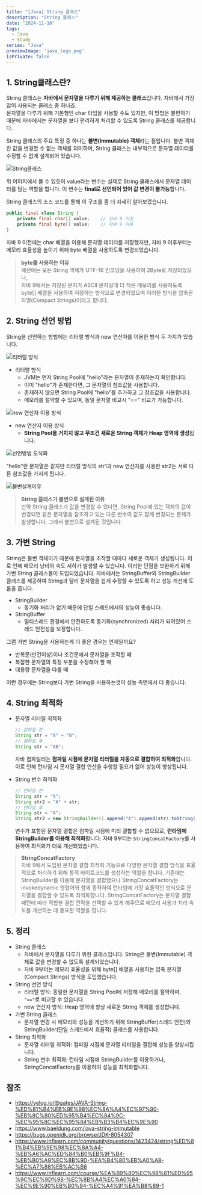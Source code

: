 ```yaml
---
title: "[Java] String 클래스"
description: "String 클래스"
date: "2024-11-10"
tags:
  - Java
  - Study
series: "Java"
previewImage: 'java_logo.png'
isPrivate: false
---
```


## 1. String클래스란?

String 클래스는 **자바에서 문자열을 다루기 위해 제공하는 클래스**입니다. 자바에서 가장 많이 사용되는 클래스 중 하나죠.   
문자열을 다루기 위해 기본형인 char 타입을 사용할 수도 있지만, 이 방법은 불편하기 때문에 자바에서는 문자열을 보다 편리하게 처리할 수 있도록 String 클래스를 제공합니다.

String 클래스의 주요 특징 중 하나는 **불변(Immutable) 객체**라는 점입니다. 불변 객체란 값을 변경할 수 없는 객체를 의미하며, String 클래스는 내부적으로 문자열 데이터를 수정할 수 없게 설계되어 있습니다.

![String클래스](/img1.png)

위 이미지에서 볼 수 있듯이 value라는 변수는 실제로 String 클래스에서 문자열 데이터를 담는 역할을 합니다. 이 변수는 **final로 선언되어 있어 값 변경이 불가능**합니다.

String 클래스의 소스 코드를 통해 이 구조를 좀 더 자세히 알아보겠습니다.

```java
public final class String {
    private final char[] value;    // 자바 9 이전
    private final byte[] value;    // 자바 9 이후
}
```
자바 9 이전에는 char 배열을 이용해 문자열 데이터를 저장했지만, 자바 9 이후부터는 메모리 효율성을 높이기 위해 byte 배열을 사용하도록 변경되었습니다.

> **byte를 사용하는 이유**   
> 예전에는 모든 String 객체가 UTF-16 인코딩을 사용하여 2Byte로 저장되었으나,   
> 자바 9에서는 저장된 문자가 ASCII 문자일때 더 적은 메모리를 사용하도록 byte[] 배열을 사용하여 저장하는 방식으로 변경되었으며
> 이러한 방식을 압축문자열(Compact Strings)이라고 합니다.

## 2. String 선언 방법

String을 선언하는 방법에는 리터럴 방식과 new 연산자를 이용한 방식 두 가지가 있습니다.

![리터럴 방식](/img2.png)
+ 리터럴 방식
    + JVM는 먼저 String Pool에 "hello"라는 문자열이 존재하는지 확인합니다.
    + 이미 "hello"가 존재한다면, 그 문자열의 참조값을 사용합니다.
    + 존재하지 않으면 String Pool에 "hello"를 추가하고 그 참조값을 사용합니다.
    + 메모리를 절약할 수 있으며, 동일 문자열 비교시 "==" 비교가 가능합니다.

![new 연산자 이용 방식](/img3.png)
+ new 연산자 이용 방식
    + **String Pool을 거치지 않고 무조건 새로운 String 객체가 Heap 영역에 생성**됩니다.

![선언방법 도식화](/img4.png)

"hello"란 문자열은 같지만 리터럴 방식의 str1과 new 연산자를 사용한 str2는 서로 다른 참조값을 가지게 됩니다.

![불변설계이유](/img5.png)

> **String 클래스가 불변으로 설계된 이유**   
> 만약 String 클래스가 값을 변경할 수 있다면, String Pool에 있는 객체의 값이 변경되면 같은 문자열을 참조하고 있는 다른 변수의 값도 함께 변경되는 문제가 발생합니다.
> 그래서 불변으로 설계된 것입니다.

## 3. 가변 String

String은 불변 객체이기 때문에 문자열을 조작할 때마다 새로운 객체가 생성됩니다. 이로 인해 메모리 낭비와 속도 저하가 발생할 수 있습니다. 이러한 단점을 보완하기 위해 가변 String 클래스들이 도입되었습니다. 자바에서는 StringBuffer와 StringBuilder 클래스를 제공하여 String과 달리 문자열을 쉽게 수정할 수 있도록 하고 성능 개선에 도움을 줍니다.

+ StringBuilder
    + 동기화 처리가 없기 때문에 단일 스레드에서의 성능이 좋습니다.
+ StringBuffer
    + 멀티스레드 환경에서 안전하도록 동기화(synchronized) 처리가 되어있어 스레드 안전성을 보장합니다.

그럼 가변 String을 사용하는게 더 좋은 경우는 언제일까요?

+ 반복문(만건이상)이나 조건문에서 문자열을 조작할 때
+ 복잡한 문자열의 특정 부분을 수정해야 할 때
+ 대용량 문자열을 다룰 때


이런 경우에는 String보다 가변 String을 사용하는것이 성능 측면에서 더 좋습니다.

## 4. String 최적화

+ 문자열 리터럴 최적화
    ```java
    // 컴파일 전
    String str = "A" + "B";
    // 컴파일 후
    String str = "AB";
    ```
    자바 컴파일러는 **컴파일 시점에 문자열 리터럴을 자동으로 결합하여 최적화**합니다. 이로 인해 런타임 시 문자열 결합 연산을 수행할 필요가 없어 성능이 향상됩니다.

+ String 변수 최적화
    ```java
    // 런타임 전
    String str = "A";
    String str2 = "A" + str;
    // 런타임 후
    String str = "A";
    String str2 = new StringBuilder().append("A").append(str).toString();
    ```
    변수가 포함된 문자열 결합은 컴파일 시점에 미리 결합할 수 없으므로, **런타임에 StringBuilder를 이용해 최적화**합니다. 자바 9부터는 `StringConcatFactory`를 사용하여 최적화가 더욱 개선되었습니다.

> **StringConcatFactory**   
> 자바 9에서 도입된 문자열 결합 최적화 기능으로 다양한 문자열 결합 방식을 효율적으로 처리하기 위해 동적 바이트코드를 생성하는 역할을 합니다. 
> 기존에는 StringBuilder를 이용해 문자열을 결합했으나 StringConcatFactory는 invokedynamic 명령어와 함께 동작하여 런타임에 가장 효율적인 방식으로 문자열을 결합할 수 있도록 최적화합니다. StringConcatFactory는 문자열 결합 패턴에 따라 적합한 결합 전략을 선택할 수 있게 해주므로 메모리 사용과 처리 속도를 개선하는 데 중요한 역할을 합니다.

## 5. 정리
+ String 클래스
    + 자바에서 문자열을 다루기 위한 클래스입니다. String은 불변(Immutable) 객체로 값을 변경할 수 없도록 설계되었습니다. 
    + 자바 9부터는 메모리 효율성을 위해 byte[] 배열을 사용하는 압축 문자열(Compact Strings) 방식을 도입했습니다.
+ String 선언 방식
    + 리터럴 방식: 동일한 문자열을 String Pool에 저장해 메모리를 절약하며, `"=="`로 비교할 수 있습니다.
    + new 연산자 방식: Heap 영역에 항상 새로운 String 객체를 생성합니다.
+ 가변 String 클래스
    + 문자열 변경 시 메모리와 성능을 개선하기 위해 StringBuffer(스레드 안전)와 StringBuilder(단일 스레드에서 효율적) 클래스를 사용합니다.
+ String 최적화
    + 문자열 리터럴 최적화: 컴파일 시점에 문자열 리터럴을 결합해 성능을 향상시킵니다.
    + String 변수 최적화: 런타임 시점에 StringBuilder를 이용하거나, StringConcatFactory를 이용하여 성능을 최적화합니다.
    
## 참조
+ https://velog.io/@gates/JAVA-String-%ED%81%B4%EB%9E%98%EC%8A%A4%EC%97%90-%EB%8C%80%ED%95%B4%EC%84%9C-%EC%95%8C%EC%95%84%EB%B3%B4%EC%9E%90
+ https://www.baeldung.com/java-string-immutable
+ https://bugs.openjdk.org/browse/JDK-8054307
+ https://www.inflearn.com/community/questions/1423424/string%ED%81%B4%EB%9E%98%EC%8A%A4-%EB%A6%AC%ED%84%B0%EB%9F%B4-%EB%B0%A9%EC%8B%9D-%EA%B4%80%EB%A0%A8-%EC%A7%88%EB%AC%B8
+ https://www.inflearn.com/course/%EA%B9%80%EC%98%81%ED%95%9C%EC%9D%98-%EC%8B%A4%EC%A0%84-%EC%9E%90%EB%B0%94-%EC%A4%91%EA%B8%89-1